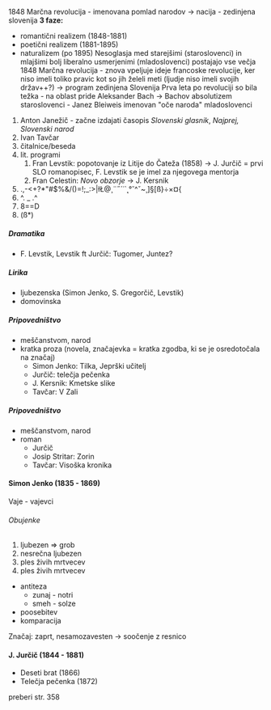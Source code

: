 1848 Marčna revolucija - imenovana pomlad narodov $\rightarrow$ nacija
	- zedinjena slovenija
**3 faze:**
- romantični realizem (1848-1881)
- poetični realizem (1881-1895)
- naturalizem (po 1895)
Nesoglasja med starejšimi (staroslovenci) in mlajšimi bolj liberalno usmerjenimi (mladoslovenci) postajajo vse večja
1848 Marčna revolucija - znova vpeljuje ideje francoske revolucije, ker niso imeli toliko pravic kot so jih želeli meti (ljudje niso imeli svojih držav++?) $\rightarrow$ program zedinjena Slovenija
Prva leta po revoluciji so bila težka - na oblast pride Aleksander Bach $\rightarrow$ Bachov absolutizem
staroslovenci - Janez Bleiweis imenovan "oče naroda"
mladoslovenci
1. Anton Janežič - začne izdajati časopis *Slovenski glasnik*, *Najprej, Slovenski narod*
2. Ivan Tavčar
3. čitalnice/beseda
4. lit. programi
	1. Fran Levstik: popotovanje iz Litije do Čateža (1858) $\rightarrow$ J. Jurčič = prvi SLO romanopisec, F. Levstik se je imel za njegovega mentorja
	3. Fran Celestin: *Novo obzorje* $\rightarrow$ J. Kersnik
5. .,-<+?*"#$%&/()=!;_:>\|łŁ@¸¨˝´˙`˛°˘^ˇ~¸]§[ß}÷×¤{
6. ^. _ .^ 
7. 8==D
8. (ß*)
##### Dramatika
- F. Levstik, Levstik ft Jurčič: Tugomer, Juntez?
##### Lirika
- ljubezenska (Simon Jenko, S. Gregorčič, Levstik)
- domovinska
##### Pripovedništvo
- meščanstvom, narod
- kratka proza (novela, značajevka = kratka zgodba, ki se je osredotočala na značaj)
	- Simon Jenko: Tilka, Jeprški učitelj
	- Jurčič: telečja pečenka
	- J. Kersnik: Kmetske slike
	- Tavčar: V Zali
##### Pripovedništvo
- meščanstvom, narod
- roman
	- Jurčič
	- Josip Stritar: Zorin
	- Tavčar: Visoška kronika 

#### Simon Jenko (1835 - 1869)
Vaje - vajevci
###### Obujenke
1. ljubezen => grob
2. nesrečna ljubezen
3. ples živih mrtvecev
4. ples živih mrtvecev
- antiteza
	- zunaj - notri
	- smeh - solze
- poosebitev
- komparacija

Značaj: zaprt, nesamozavesten $\rightarrow$ soočenje z resnico

#### J. Jurčič (1844 - 1881)
- Deseti brat (1866)
- Telečja pečenka (1872)


preberi str. 358